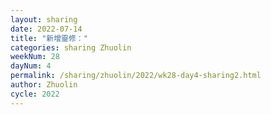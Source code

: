 ```yaml
---
layout: sharing
date: 2022-07-14
title: "新增靈修："
categories: sharing Zhuolin
weekNum: 28
dayNum: 4
permalink: /sharing/zhuolin/2022/wk28-day4-sharing2.html
author: Zhuolin
cycle: 2022
---  
```

